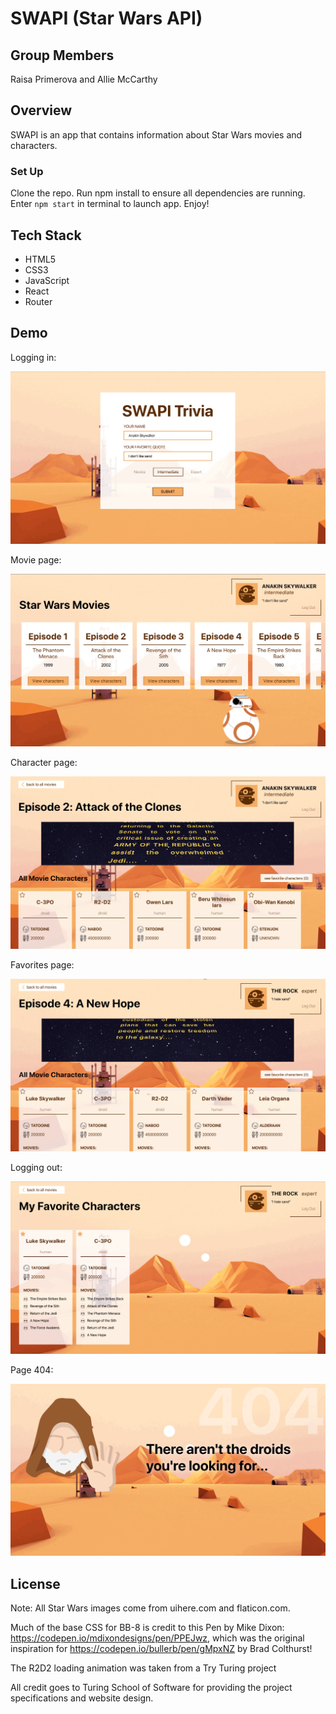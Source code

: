 # SWAPI (Star Wars API)

## Group Members

Raisa Primerova and Allie McCarthy

## Overview 

SWAPI is an app that contains information about Star Wars movies and characters. 

### Set Up

Clone the repo. 
Run npm install to ensure all dependencies are running. 
Enter `npm start` in terminal to launch app.
Enjoy!

## Tech Stack

- HTML5
- CSS3
- JavaScript
- React
- Router

## Demo
Logging in:

![](./screenshots/login.gif)

Movie page:

![](./screenshots/movies.gif)

Character page:

![](./screenshots/characters.gif)

Favorites page:

![](./screenshots/favorites.gif)

Logging out:

![](./screenshots/logout.gif)

Page 404:

![](./screenshots/page404.gif)



## License
Note: All Star Wars images come from uihere.com and flaticon.com.

Much of the base CSS for BB-8 is credit to this Pen by Mike Dixon: https://codepen.io/mdixondesigns/pen/PPEJwz, which was the original inspiration for https://codepen.io/bullerb/pen/gMpxNZ by Brad Colthurst!

The R2D2 loading animation was taken from a Try Turing project

All credit goes to Turing School of Software for providing the project specifications and website design.
